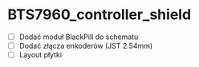 # BTS7960_controller_shield
- [ ] Dodać moduł BlackPill do schematu
- [ ] Dodać złącza enkoderów (JST 2.54mm)
- [ ] Layout płytki
